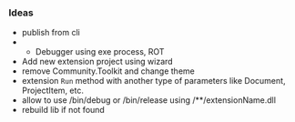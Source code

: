 ﻿### Ideas
* publish from cli
* * Debugger using exe process, ROT 
* Add new extension project using wizard
* remove Community.Toolkit and change theme
* extension `Run` method with another type of parameters like Document, ProjectItem, etc.
* allow to use /bin/debug or /bin/release using /**/extensionName.dll
* rebuild lib if not found
            

